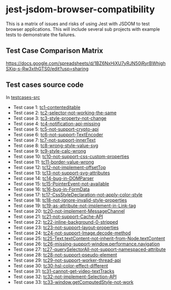 # jest-jsdom-browser-compatibility

This is a matrix of issues and risks of using Jest with JSDOM to test browser applications.  This will include several sub projects with example tests to demonstrate the failures.

## Test Case Comparison Matrix

https://docs.google.com/spreadsheets/d/1BZ6NxHiXU7yRJN50jRyrBWhjghSXiq-s-Rw3xthGTS0/edit?usp=sharing

## Test cases source code

In [testcases-src](testcases-src/)

- Test case 1: [tc1-contenteditable](testcases-src/tc1-contenteditable)
- Test case 2: [tc2-selector-not-working-the-same](testcases-src/tc2-selector-not-working-the-same)
- Test case 3: [tc3-style-property-not-change](testcases-src/tc3-style-property-not-change)
- Test case 4: [tc4-notification-api-missing](testcases-src/tc4-notification-api-missing)
- Test case 5: [tc5-not-support-crypto-api](testcases-src/tc5-not-support-crypto-api)
- Test case 6: [tc6-not-support-TextEncoder](testcases-src/tc6-not-support-TextEncoder)
- Test case 7: [tc7-not-support-innerText](testcases-src/tc7-not-support-innerText)
- Test case 8: [tc8-wrong-style-value-svg](testcases-src/tc8-wrong-style-value-svg)
- Test case 9: [tc9-style-calc-wrong](testcases-src/tc9-style-calc-wrong)
- Test case 10: [tc10-not-support-css-custom-properties](testcases-src/tc10-not-support-css-custom-properties)
- Test case 11: [tc11-border-value-wrong](testcases-src/tc11-border-value-wrong)
- Test case 12: [tc12-not-implement-offsetTop](testcases-src/tc12-not-implement-offsetTop)
- Test case 13: [tc13-not-support-svg-attributes](testcases-src/tc13-not-support-svg-attributes)
- Test case 14: [tc14-bug-in-DOMParser](testcases-src/)
- Test case 15: [tc15-PointerEvent-not-available](testcases-src/tc15-PointerEvent-not-available)
- Test case 16: [tc16-bug-in-FormData](testcases-src/tc16-bug-in-FormData)
- Test case 17: [tc17-CssStyleDeclaration-not-apply-color-style](testcases-src/tc17-CssStyleDeclaration-not-apply-color-style)
- Test case 18: [tc18-not-ignore-invalid-style-properties](testcases-src/tc18-not-ignore-invalid-style-properties)
- Test case 19: [tc19-as-attribute-not-implement-in-Link-tag](testcases-src/tc19-as-attribute-not-implement-in-Link-tag)
- Test case 20: [tc20-not-implement-MessageChannel](testcases-src/tc20-not-implement-MessageChannel)
- Test case 21: [tc21-not-support-Cache-API](testcases-src/tc21-not-support-Cache-API)
- Test case 22: [tc22-inline-background-0-stripped](testcases-src/tc22-inline-background-0-stripped)
- Test case 23: [tc23-not-support-layout-properties](testcases-src/tc23-not-support-layout-properties)
- Test case 24: [tc24-not-support-Image.decode-method](testcases-src/tc24-not-support-Image.decode-method)
- Test case 25: [tc25-Text.textContent-not-inherit-from-Node.textContent](testcases-src/tc25-Text.textContent-not-inherit-from-Node.textContent)
- Test case 26: [tc26-missing-support-window.performance.navigation](testcases-src/tc26-missing-support-window.performance.navigation)
- Test case 27: [tc27-querySelectorAll-not-support-namespaced-attribute](testcases-src/tc27-querySelectorAll-not-support-namespaced-attribute)
- Test case 28: [tc28-not-support-pseudo-element](testcases-src/tc28-not-support-pseudo-element)
- Test case 29: [tc29-not-support-worker-thread-api](testcases-src/tc29-not-support-worker-thread-api)
- Test case 30: [tc30-hsl-color-effect-different](testcases-src/tc30-hsl-color-effect-different)
- Test case 31: [tc31-cannot-get-video-textTracks](testcases-src/tc31-cannot-get-video-textTracks)
- Test case 32: [tc32-not-implement-Selection-API](testcases-src/tc32-not-implement-Selection-API)
- Test case 33: [tc33-window.getComputedStyle-not-work](testcases-src/tc33-window.getComputedStyle-not-work)
